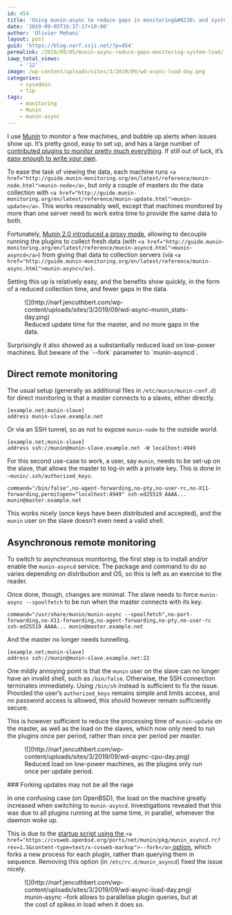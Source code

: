 ```yaml
---
id: 454
title: 'Using munin-async to reduce gaps in monitoring&#8230; and system load'
date: '2019-09-05T16:37:17+10:00'
author: 'Olivier Mehani'
layout: post
guid: 'https://blog.narf.ssji.net/?p=454'
permalink: /2019/09/05/munin-async-reduce-gaps-monitoring-system-load/
iawp_total_views:
    - '12'
image: /wp-content/uploads/sites/3/2019/09/wd-async-load-day.png
categories:
    - sysadmin
    - tip
tags:
    - monitoring
    - Munin
    - munin-async
---
```


I use [Munin](http://munin-monitoring.org/) to monitor a few machines, and bubble up alerts when issues show up. It’s pretty good, easy to set up, and has a large number of [contributed plugins to monitor pretty much everything](https://github.com/munin-monitoring/contrib/). If still out of luck, it’s [easy enough to write your own](http://guide.munin-monitoring.org/en/latest/develop/plugins/howto-write-plugins.html).

To ease the task of viewing the data, each machine runs `<a href="http://guide.munin-monitoring.org/en/latest/reference/munin-node.html">munin-node</a>`, but only a couple of masters do the data collection with `<a href="http://guide.munin-monitoring.org/en/latest/reference/munin-update.html">munin-update</a>`. This works reasonably well, except that machines monitored by more than one server need to work extra time to provide the same data to both.

Fortunately, [Munin 2.0 introduced a proxy mode](http://guide.munin-monitoring.org/en/latest/node/async.html), allowing to decouple running the plugins to collect fresh data (with `<a href="http://guide.munin-monitoring.org/en/latest/reference/munin-asyncd.html">munin-asyncd</a>`) from giving that data to collection servers (via `<a href="http://guide.munin-monitoring.org/en/latest/reference/munin-async.html">munin-async</a>`).

Setting this up is relatively easy, and the benefits show quickly, in the form of a reduced collection time, and fewer gaps in the data.

<div class="wp-block-image"><figure class="aligncenter">![](http://narf.jencuthbert.com/wp-content/uploads/sites/3/2019/09/wd-async-munin_stats-day.png)<figcaption>Reduced update time for the master, and no more gaps in the data.</figcaption></figure></div>Surprisingly it also showed as a substantially reduced load on low-power machines. But beware of the `--fork` parameter to `munin-asyncd`.

## Direct remote monitoring

The usual setup (generally as additional files in `/etc/munin/munin-conf.d`) for direct monitoring is that a master connects to a slaves, either directly.

```
[example.net;munin-slave]
address munin-slave.example.net
```

Or via an SSH tunnel, so as not to expose `munin-node` to the outside world.

```
[example.net;munin-slave]
address ssh://munin@munin-slave.example.net -W localhost:4949
```

For this second use-case to work, a user, say `munin`, needs to be set-up on the slave, that allows the master to log-in with a private key. This is done in `~munin/.ssh/authorized_keys`.

```
command="/bin/false",no-agent-forwarding,no-pty,no-user-rc,no-X11-forwarding,permitopen="localhost:4949" ssh-ed25519 AAAA... munin@master.example.net
```

This works nicely (once keys have been distributed and accepted), and the `munin` user on the slave doesn’t even need a valid shell.

## Asynchronous remote monitoring

To switch to asynchronous monitoring, the first step is to install and/or enable the `munin-asyncd` service. The package and command to do so varies depending on distribution and OS, so this is left as an exercise to the reader.

Once done, though, changes are minimal. The slave needs to force `munin-async --spoolfetch` to be run when the master connects with its key.

```
command="/usr/share/munin/munin-async --spoolfetch",no-port-forwarding,no-X11-forwarding,no-agent-forwarding,no-pty,no-user-rc ssh-ed25519 AAAA... munin@master.example.net
```

And the master no longer needs tunnelling.

```
[example.net;munin-slave]
address ssh://munin@munin-slave.example.net:22
```

One mildly annoying point is that the `munin` user on the slave can no longer have an invalid shell, such as `/bin/false`. Otherwise, the SSH connection terminates immediately. Using `/bin/sh` instead is sufficient to fix the issue. Provided the user’s `authorized_keys` remains simple and limits access, and no password access is allowed, this should however remain sufficiently secure.

This is however sufficient to reduce the processing time of `munin-update` on the master, as well as the load on the slaves, which now only need to run the plugins once per period, rather than once per period per master.

<div class="wp-block-image"><figure class="aligncenter">![](http://narf.jencuthbert.com/wp-content/uploads/sites/3/2019/09/wd-async-cpu-day.png)<figcaption>Reduced load on low-power machines, as the plugins only run once per update period.</figcaption></figure></div>### Forking updates may not be all the rage

In one confusing case (on OpenBSD), the load on the machine greatly increased when switching to `munin-asyncd`. Investigations revealed that this was due to all plugins running at the same time, in parallel, whenever the daemon woke up.

This is due to the [startup script using the ](https://cvsweb.openbsd.org/ports/net/munin/pkg/munin_asyncd.rc?rev=1.5&content-type=text/x-cvsweb-markup)`<a href="https://cvsweb.openbsd.org/ports/net/munin/pkg/munin_asyncd.rc?rev=1.5&content-type=text/x-cvsweb-markup">--fork</a>`[ option](https://cvsweb.openbsd.org/ports/net/munin/pkg/munin_asyncd.rc?rev=1.5&content-type=text/x-cvsweb-markup), which forks a new process for each plugin, rather than querying them in sequence. Removing this option (in `/etc/rc.d/munin_asyncd`) fixed the issue nicely.

<div class="wp-block-image"><figure class="aligncenter">![](http://narf.jencuthbert.com/wp-content/uploads/sites/3/2019/09/wd-async-load-day.png)<figcaption>munin-async –fork allows to parallelise plugin queries, but at the cost of spikes in load when it does so.</figcaption></figure></div>